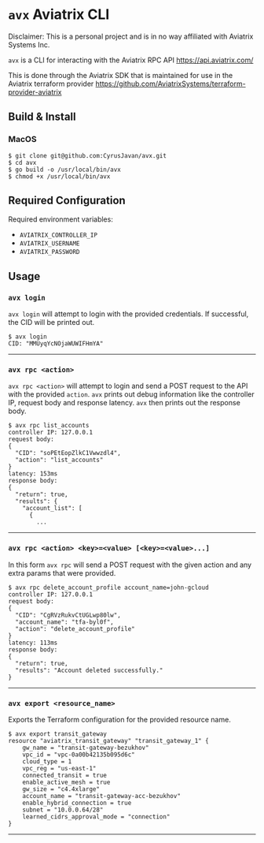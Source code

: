 `avx` Aviatrix CLI
=

Disclaimer: This is a personal project and is in no way affiliated with Aviatrix Systems Inc.

`avx` is a CLI for interacting with the Aviatrix RPC API https://api.aviatrix.com/

This is done through the Aviatrix SDK that is maintained for use in the Aviatrix
terraform provider https://github.com/AviatrixSystems/terraform-provider-aviatrix

Build & Install
-

### MacOS
```shell script
$ git clone git@github.com:CyrusJavan/avx.git
$ cd avx
$ go build -o /usr/local/bin/avx
$ chmod +x /usr/local/bin/avx
```

Required Configuration
-

Required environment variables:

- `AVIATRIX_CONTROLLER_IP`
- `AVIATRIX_USERNAME`
- `AVIATRIX_PASSWORD`

Usage
-

### `avx login`

`avx login` will attempt to login with the provided credentials. If
successful, the CID will be printed out.
```shell script
$ avx login
CID: "MMUyqYcNOjaWUWIFHmYA"
```

---

### `avx rpc <action>`

`avx rpc <action>` will attempt to login and send a POST request to
the API with the provided `action`. `avx` prints out debug information like the
controller IP, request body and response latency. `avx` then prints out the 
response body.
```shell script
$ avx rpc list_accounts
controller IP: 127.0.0.1
request body:
{
  "CID": "soPEtEopZlkC1Vwwzdl4",
  "action": "list_accounts"
}
latency: 153ms
response body:
{
  "return": true,
  "results": {
    "account_list": [
      {
        ...
```

---

### `avx rpc <action> <key>=<value> [<key>=<value>...]`

In this form `avx rpc` will send a POST request with the given action and any extra
params that were provided.
```shell script
$ avx rpc delete_account_profile account_name=john-gcloud
controller IP: 127.0.0.1
request body:
{
  "CID": "CgRVzRukvCtUGLwp80lw",
  "account_name": "tfa-byl0f",
  "action": "delete_account_profile"
}
latency: 113ms
response body:
{
  "return": true,
  "results": "Account deleted successfully."
} 
```

---

### `avx export <resource_name>`

Exports the Terraform configuration for the provided resource name.
```shell script
$ avx export transit_gateway
resource "aviatrix_transit_gateway" "transit_gateway_1" {
    gw_name = "transit-gateway-bezukhov"
    vpc_id = "vpc-0a00b42135b095d6c"
    cloud_type = 1
    vpc_reg = "us-east-1"
    connected_transit = true
    enable_active_mesh = true
    gw_size = "c4.4xlarge"
    account_name = "transit-gateway-acc-bezukhov"
    enable_hybrid_connection = true
    subnet = "10.0.0.64/28"
    learned_cidrs_approval_mode = "connection"
}
```

---
